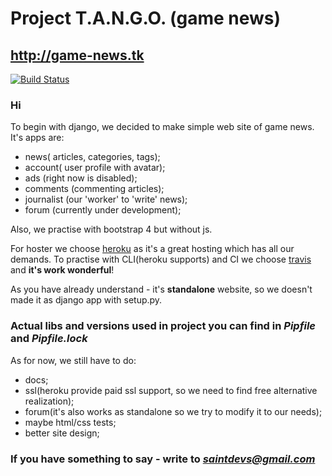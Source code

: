 # Project T.A.N.G.O. (game news)
## http://game-news.tk
[![Build Status](https://travis-ci.org/stPhoenix/projecttango.svg?branch=master)](https://travis-ci.org/stPhoenix/projecttango)

### Hi
To begin with django, we decided to make simple web site of game news. It's apps are:
 * news( articles, categories, tags);
 * account( user profile with avatar);
 * ads (right now is disabled);
 * comments (commenting articles);
 * journalist (our 'worker' to 'write' news);
 * forum (currently under development);

Also, we practise with bootstrap 4 but without js.

For hoster we choose [heroku](http://heroku.com/) as it's a great hosting which has all our demands.
To practise with CLI(heroku supports) and CI we choose [travis](https://travis-ci.org/) and **it's work wonderful**!

As you have already understand - it's **standalone** website, so we doesn't made it as django app with setup.py.

### Actual libs and versions used in project you can find in *Pipfile* and *Pipfile.lock*

As for now, we still have to do:
* docs;
* ssl(heroku provide paid ssl support, so we need to find free alternative realization);
* forum(it's also works as standalone so we try to modify it to our needs);
* maybe html/css tests;
* better site design;

### If you have something to say - write to *saintdevs@gmail.com*
